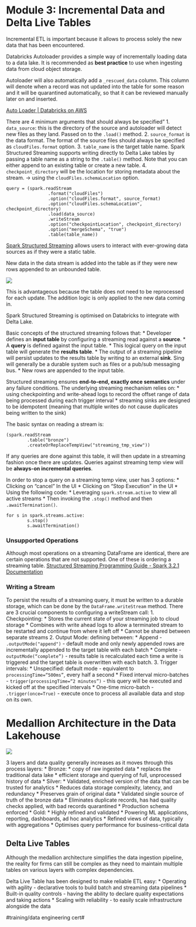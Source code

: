 # Module 3: Incremental Data and Delta Live Tables
Incremental ETL is important because it allows to process solely the new data that has been encountered. 

Databricks Autoloader provides a simple way of incrementally loading data to a data lake. It is recommended as **best practice** to use when ingesting data from cloud object storage.

Autoloader will also automatically add a `_rescued_data` column. This column will denote when a record was not updated into the table for some reason and it will be quarantined automatically, so that it can be reviewed manually later on and inserted.

[Auto Loader | Databricks on AWS](https://docs.databricks.com/spark/latest/structured-streaming/auto-loader.html)

There are 4 minimum arguments that should always be specified”
	1. `data_source`: this is the directory of the source and autoloader will detect new files as they land. Passed on to the `.load()` method.
	2. `source_format` is the data format. The format of the source files should always be specified as `cloudFiles.format` option.
	3. `table_name` is the target table name.  Spark Structured Streaming supports writing directly to Delta Lake tables by passing a table name as a string to the `.table()` method. Note that you can either append to an existing table or create a new table.
	4. `checkpoint_directory` will be the location for storing metadata about the stream. -> using the `cloudFiles.schemaLocation` option. 

```
query = (spark.readStream
				.format("cloudFiles")
				.option("cloudFiles.format", source_format)
				.option("cloudFiles.schemaLocation", checkpoint_directory)
				.load(data_source)
				.writeStream
				.option("checkpointLocation", checkpoint_directory)
				.option("mergeSchema", "true")
				.table(table_name))
```

[Spark Structured Streaming](https://spark.apache.org/docs/latest/structured-streaming-programming-guide.html#basic-concepts) allows users to interact with ever-growing data sources as if they were a static table.

New data in the data stream is added into the table as if they were new rows appended to an unbounded table. 

![](Module%203%20Incremental%20Data%20and%20Delta%20Live%20Tables/Screenshot%202022-05-09%20at%2019.25.41.png)

This is advantageous because the table does not need to be reprocessed for each update. The addition logic is only applied to the new data coming in.

Spark Structured Streaming is optimised on Databricks to integrate with Delta Lake.

Basic concepts of the structured streaming follows that:
	* 	Developer defines an **input table** by configuring a streaming read against a **source**.
	* A **query** is defined against the input table.
	* This logical query on the input table will generate the **results table**.
	* The output of a streaming pipeline will persist updates to the results table by writing to an external **sink**. Sing will generally be a durable system such as files or a pub/sub messaging bus.
	* New rows are appended to the input table.

Structured streaming ensures **end-to-end, exactly once semantics** under any failure conditions. The underlying streaming mechanism relies on:
	* using checkpointing and write-ahead logs to record the offset range of data being processed during each trigger interval
	* streaming sinks are designed to be idempotent (meaning that multiple writes do not cause duplicates being written to the sink)

The basic syntax on reading a stream is:
```
(spark.readStream
		.table("bronze")
		.createOrReplaceTempView("streaming_tmp_view"))
```

If any queries are done against this table, it will then update in a streaming fashion once there are updates. Queries against streaming temp view will be **always-on incremental queries**.

In order to stop a query on a streaming temp view, user has 3 options:
	* Clicking on “cancel” In the UI
	* Clicking on “Stop Execution” in the UI
	* Using the following code:
			* Leveraging `spark.stream.active` to view all active streams
			* Then invoking the `.stop()` method and then `.awaitTermination()`.

```
for s in spark.streams.active:
		s.stop()
		s.awaitTermination()
```

### Unsupported Operations

Although most operations on a streaming DataFrame are identical, there are certain operations that are not supported.  One of these is ordering a streaming table. [Structured Streaming Programming Guide - Spark 3.2.1 Documentation](https://spark.apache.org/docs/latest/structured-streaming-programming-guide.html#unsupported-operations)

### Writing a Stream

To persist the results of a streaming query, it must be written to a durable storage, which can be done by the `DataFrame.writeStream` method. There are 3 crucial components to configuring a writeStream call:
		1. Checkpointing:
			* Stores the current state of your streaming job to cloud storage
			* Combines with write ahead logs to allow a terminated stream to be restarted and continue from where it left off
			* Cannot be shared between separate streams
		2. Output Mode: defining between:
			* Append - `.outputMode("append")` - default mode and only newly appended rows are incrementally appended to the target table with each batch
			* Complete - `outputMode(“complete”)` - results table is recalculated each time a write is triggered and the target table is overwritten with each batch.
		3. Trigger intervals:
			* Unspecified: default mode - equivalent to `processingTime=“500ms”`, every half a second
			* Fixed interval micro-batches - `trigger(processingTime=“2 minutes”)` - this query will be executed and kicked off at the specified intervals
			* One-time micro-batch - `.trigger(once=True)` - execute once to process all available data and stop on its own.

# Medallion Architecture in the Data Lakehouse
![](Module%203%20Incremental%20Data%20and%20Delta%20Live%20Tables/Screenshot%202022-05-15%20at%2016.31.33.png)

3 layers and data quality generally increases as it moves through this process layers:
	* Bronze: 
		* copy of raw ingested data
		* replaces the traditional data lake
		* efficient storage and querying of full, unprocessed history of data
	* Silver:
		* Validated, enriched version of the data that can be trusted for analytics
		* Reduces data storage complexity, latency, and redundancy
		* Preserves grain of original data
		* Validated single source of truth of the bronze data
		* Eliminates duplicate records, has had quality checks applied, with bad records quarantined
		* Production schema enforced
	* Gold:
		* Highly refined and validated
		* Powering ML applications, reporting, dashboards, ad hoc analytics
		* Refined views of data, typically with aggregations
		* Optimises query performance for business-critical data

## Delta Live Tables
Although the medallion architecture simplifies the data ingestion pipeline, the reality for firms can still be complex as they need to maintain multiple tables on various layers with complex dependencies.

Delta Live Table has been designed to make reliable ETL easy:
		* Operating with agility - declarative tools to build batch and streaming data pipelines
		* Built-in quality controls - having the ability to declare quality expectations and taking actions
		* Scaling with reliability - to easily scale infrastructure alongside the data
	












#training/data engineering cert#
